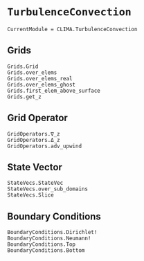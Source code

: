 # `TurbulenceConvection`

```@meta
CurrentModule = CLIMA.TurbulenceConvection
```

## Grids

```@docs
Grids.Grid
Grids.over_elems
Grids.over_elems_real
Grids.over_elems_ghost
Grids.first_elem_above_surface
Grids.get_z
```

## Grid Operator

```@docs
GridOperators.∇_z
GridOperators.Δ_z
GridOperators.adv_upwind
```

## State Vector

```@docs
StateVecs.StateVec
StateVecs.over_sub_domains
StateVecs.Slice
```

## Boundary Conditions
```@docs
BoundaryConditions.Dirichlet!
BoundaryConditions.Neumann!
BoundaryConditions.Top
BoundaryConditions.Bottom
```

